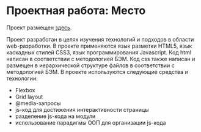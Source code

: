 # Проектная работа: Место

Проект размещен [здесь](https://x-borz.github.io/mesto/).

Проект разработан в целях изучения технологий и подходов в области web-разработки.
В проекте применяются язык разметки HTML5, язык каскадных стилей CSS3, язык программирования Javascript.
Код html написан в соответствии с методологией БЭМ. Код css также написан и размещен в
иерархической структуре файлов в соответствии с методологией БЭМ.
В проекте используются следующие средства и технологии:
* Flexbox
* Grid layout
* @media-запросы
* js-код для достижения интерактивности страницы
* разделение js-кода на модули
* использование парадигмы ООП для организации js-кода

